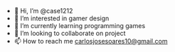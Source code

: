 - 👋 Hi, I’m @case1212
- 👀 I’m interested in gamer design
- 🌱 I’m currently learning programming games
- 💞️ I’m looking to collaborate on project
- 📫 How to reach me carlosjosesoares10@gmail.com

<!---
case1212/case1212 is a ✨ special ✨ repository because its `README.md` (this file) appears on your GitHub profile.
You can click the Preview link to take a look at your changes.
--->

